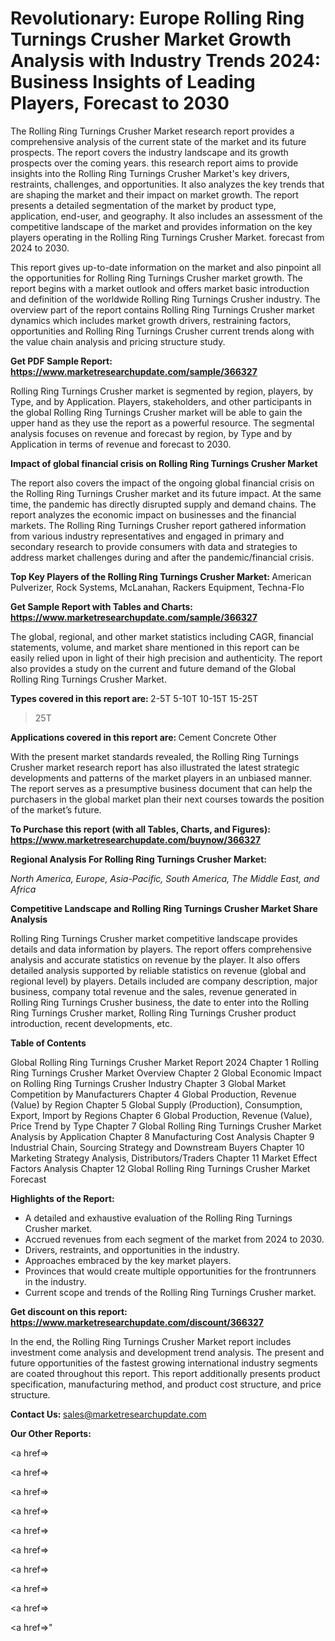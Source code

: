 # Revolutionary: Europe Rolling Ring Turnings Crusher Market Growth Analysis with Industry Trends 2024: Business Insights of Leading Players, Forecast to 2030

The Rolling Ring Turnings Crusher Market research report provides a comprehensive analysis of the current state of the market and its future prospects. The report covers the industry landscape and its growth prospects over the coming years. this research report aims to provide insights into the Rolling Ring Turnings Crusher Market's key drivers, restraints, challenges, and opportunities. It also analyzes the key trends that are shaping the market and their impact on market growth. The report presents a detailed segmentation of the market by product type, application, end-user, and geography. It also includes an assessment of the competitive landscape of the market and provides information on the key players operating in the Rolling Ring Turnings Crusher Market. forecast from 2024 to 2030.

This report gives up-to-date information on the market and also pinpoint all the opportunities for Rolling Ring Turnings Crusher market growth. The report begins with a market outlook and offers market basic introduction and definition of the worldwide Rolling Ring Turnings Crusher industry. The overview part of the report contains Rolling Ring Turnings Crusher market dynamics which includes market growth drivers, restraining factors, opportunities and Rolling Ring Turnings Crusher current trends along with the value chain analysis and pricing structure study.

<strong><b>Get PDF Sample Report: <a href=https://www.marketresearchupdate.com/sample/366327>https://www.marketresearchupdate.com/sample/366327</a></b></strong>

Rolling Ring Turnings Crusher market is segmented by region, players, by Type, and by Application. Players, stakeholders, and other participants in the global Rolling Ring Turnings Crusher market will be able to gain the upper hand as they use the report as a powerful resource. The segmental analysis focuses on revenue and forecast by region, by Type and by Application in terms of revenue and forecast to 2030.

<strong><b>Impact of global financial crisis on Rolling Ring Turnings Crusher Market</b></strong>

The report also covers the impact of the ongoing global financial crisis on the Rolling Ring Turnings Crusher market and its future impact. At the same time, the pandemic has directly disrupted supply and demand chains. The report analyzes the economic impact on businesses and the financial markets. The Rolling Ring Turnings Crusher report gathered information from various industry representatives and engaged in primary and secondary research to provide consumers with data and strategies to address market challenges during and after the pandemic/financial crisis.

<strong><b>Top Key Players of the Rolling Ring Turnings Crusher Market:
</b></strong>American Pulverizer, Rock Systems, McLanahan, Rackers Equipment, Techna-Flo<strong><b>
</b></strong>

<strong><b>Get Sample Report with Tables and Charts: <a href=https://www.marketresearchupdate.com/sample/366327>https://www.marketresearchupdate.com/sample/366327</a></b></strong>

The global, regional, and other market statistics including CAGR, financial statements, volume, and market share mentioned in this report can be easily relied upon in light of their high precision and authenticity. The report also provides a study on the current and future demand of the Global Rolling Ring Turnings Crusher Market.

<strong><b>Types covered in this report are:
</b></strong>2-5T
5-10T
10-15T
15-25T
>25T<strong><b>
</b></strong>

<strong><b>Applications covered in this report are:
</b></strong>Cement
Concrete
Other<strong><b>
</b></strong>

With the present market standards revealed, the Rolling Ring Turnings Crusher market research report has also illustrated the latest strategic developments and patterns of the market players in an unbiased manner. The report serves as a presumptive business document that can help the purchasers in the global market plan their next courses towards the position of the market’s future.

<strong><b>To Purchase this report (with all Tables, Charts, and Figures): <a href=https://www.marketresearchupdate.com/buynow/366327>https://www.marketresearchupdate.com/buynow/366327</a></b></strong>

<strong><b>Regional Analysis For Rolling Ring Turnings Crusher Market:</b></strong>

<em><i>North America, Europe, Asia-Pacific, South America, The Middle East, and Africa</i></em>

<strong><b>Competitive Landscape and Rolling Ring Turnings Crusher Market Share Analysis</b></strong>

Rolling Ring Turnings Crusher market competitive landscape provides details and data information by players. The report offers comprehensive analysis and accurate statistics on revenue by the player. It also offers detailed analysis supported by reliable statistics on revenue (global and regional level) by players. Details included are company description, major business, company total revenue and the sales, revenue generated in Rolling Ring Turnings Crusher business, the date to enter into the Rolling Ring Turnings Crusher market, Rolling Ring Turnings Crusher product introduction, recent developments, etc.

<strong><b>Table of Contents</b></strong>

Global Rolling Ring Turnings Crusher Market Report 2024
Chapter 1 Rolling Ring Turnings Crusher Market Overview
Chapter 2 Global Economic Impact on Rolling Ring Turnings Crusher Industry
Chapter 3 Global Market Competition by Manufacturers
Chapter 4 Global Production, Revenue (Value) by Region
Chapter 5 Global Supply (Production), Consumption, Export, Import by Regions
Chapter 6 Global Production, Revenue (Value), Price Trend by Type
Chapter 7 Global Rolling Ring Turnings Crusher Market Analysis by Application
Chapter 8 Manufacturing Cost Analysis
Chapter 9 Industrial Chain, Sourcing Strategy and Downstream Buyers
Chapter 10 Marketing Strategy Analysis, Distributors/Traders
Chapter 11 Market Effect Factors Analysis
Chapter 12 Global Rolling Ring Turnings Crusher Market Forecast

<strong><b>Highlights of the Report:</b></strong>

- A detailed and exhaustive evaluation of the Rolling Ring Turnings Crusher market.
- Accrued revenues from each segment of the market from 2024 to 2030.
- Drivers, restraints, and opportunities in the industry.
- Approaches embraced by the key market players.
- Provinces that would create multiple opportunities for the frontrunners in the industry.
- Current scope and trends of the Rolling Ring Turnings Crusher market.

<strong><b>Get discount on this report: <a href=https://www.marketresearchupdate.com/discount/366327>https://www.marketresearchupdate.com/discount/366327</a></b></strong>

In the end, the Rolling Ring Turnings Crusher Market report includes investment come analysis and development trend analysis. The present and future opportunities of the fastest growing international industry segments are coated throughout this report. This report additionally presents product specification, manufacturing method, and product cost structure, and price structure.

<strong><b>Contact Us:
</b></strong>sales@marketresearchupdate.com

<strong>Our Other Reports:</strong>

<a href=></a>

<a href=></a>

<a href=></a>

<a href=></a>

<a href=></a>

<a href=></a>

<a href=></a>

<a href=></a>

<a href=></a>

<a href=></a>"
